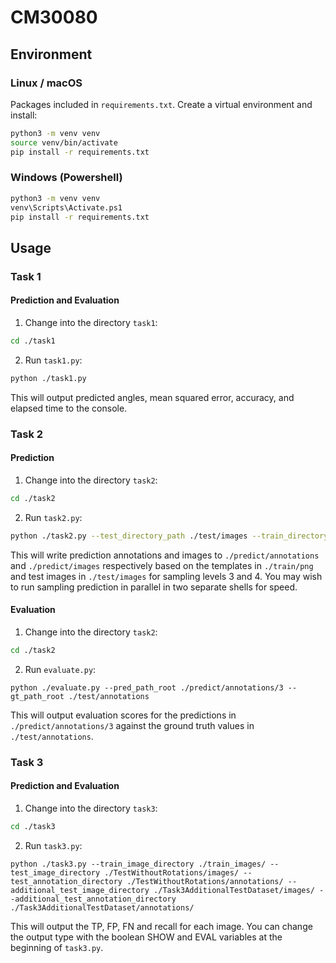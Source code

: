 # CM30080

## Environment

### Linux / macOS

Packages included in `requirements.txt`. Create a virtual environment and install:

```bash
python3 -m venv venv
source venv/bin/activate
pip install -r requirements.txt
```

### Windows (Powershell)

```bash
python3 -m venv venv
venv\Scripts\Activate.ps1
pip install -r requirements.txt
```

## Usage

### Task 1

#### Prediction and Evaluation

1. Change into the directory `task1`:

```bash
cd ./task1
```

2. Run `task1.py`:

```bash
python ./task1.py
```

This will output predicted angles, mean squared error, accuracy, and elapsed time to the console.

### Task 2

#### Prediction

1. Change into the directory `task2`:

```bash
cd ./task2
```

2. Run `task2.py`:

```bash
python ./task2.py --test_directory_path ./test/images --train_directory_path ./train/png --sampling_levels 3 4
```

This will write prediction annotations and images to `./predict/annotations` and `./predict/images` respectively based on the templates in `./train/png` and test images in `./test/images` for sampling levels 3 and 4. You may wish to run sampling prediction in parallel in two separate shells for speed.

#### Evaluation

1. Change into the directory `task2`:

```bash
cd ./task2
```

2. Run `evaluate.py`:

```
python ./evaluate.py --pred_path_root ./predict/annotations/3 --gt_path_root ./test/annotations
````

This will output evaluation scores for the predictions in `./predict/annotations/3` against the ground truth values in `./test/annotations`.

### Task 3

#### Prediction and Evaluation

1. Change into the directory `task3`:

```bash
cd ./task3
```

2. Run `task3.py`:

```
python ./task3.py --train_image_directory ./train_images/ --test_image_directory ./TestWithoutRotations/images/ --test_annotation_directory ./TestWithoutRotations/annotations/ --additional_test_image_directory ./Task3AdditionalTestDataset/images/ --additional_test_annotation_directory ./Task3AdditionalTestDataset/annotations/
````

This will output the TP, FP, FN and recall for each image. You can change the output type with the boolean SHOW and EVAL variables at the beginning of `task3.py`.
